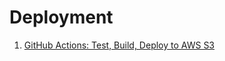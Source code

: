 # Deployment
1. [GitHub Actions: Test, Build, Deploy to AWS S3](https://www.zacfukuda.com/blog/github-actions-s3)
